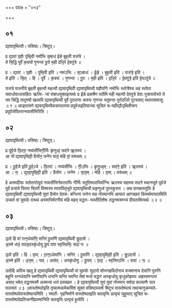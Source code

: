 +++
title = "०५३"

+++


## ०१
द्यावापृथिव्यौ। वसिष्ठः। त्रिष्टुप्।

प्र द्यावा॑ य॒ज्ञैः पृ॑थि॒वी नमो॑भिः स॒बाध॑ ईळे बृह॒ती यज॑त्रे ।  
ते चि॒द्धि पूर्वे॑ क॒वयो॑ गृ॒णन्तः॑ पु॒रो म॒ही द॑धि॒रे दे॒वपु॑त्रे ॥

प्र । द्यावा॑ । य॒ज्ञैः । पृ॒थि॒वी इति॑ । नमः॑ऽभिः । स॒ऽबाधः॑ । ई॒ळे॒ । बृ॒ह॒ती इति॑ । यज॑त्रे॒ इति॑ ।  
ते इति॑ । चि॒त् । हि । पूर्वे॑ । क॒वयः॑ । गृ॒णन्तः॑ । पु॒रः । म॒ही इति॑ । द॒धि॒रे । दे॒वपु॑त्रे॒ इति॑ दे॒वऽपु॑त्रे ॥

यजत्रे यजनीये बृहती बृहत्यौ महत्यौ द्यावापृथिवी द्यावापृथिव्यौ यज्ञैर्यागैः नमोभिः स्तोत्रैश्च अहं स्तोता सवाधोवाधासहितः ऋत्वि- जां संबाधयुक्तइत्यर्थः प्र ईळे प्रकर्षेण स्तौमि मही महत्यौ देवपुत्रे देवाः पुत्राययोस्ते ते तव चिद्धि तादृश्यौ खल्वपि द्यावापृथिव्यौ पूर्वे पुरातनाः कवयः गृणन्तः स्तुवन्तः पुरोदधिरे पुरस्तात् स्थापयामासुः ॥ १ ॥ आङ्ग्रायणे द्यावापृथिव्यैककपालस्य प्रपूर्वजइतियाज्या सूत्रितं च-महीद्यौःपृथिवीचनः प्रपूर्वजेपितरानव्यसीभिरिति ।

## ०२
द्यावापृथिव्यौ। वसिष्ठः। त्रिष्टुप्।

प्र पू॑र्व॒जे पि॒तरा॒ नव्य॑सीभिर्गी॒र्भिः कृ॑णुध्वं॒ सद॑ने ऋ॒तस्य॑ ।  
आ नो॑ द्यावापृथिवी॒ दैव्ये॑न॒ जने॑न यातं॒ महि॑ वां॒ वरू॑थम् ॥

प्र । पू॒र्व॒जे इति॑ पू॒र्व॒ऽजे । पि॒तरा॑ । नव्य॑सीभिः । गीः॒ऽभिः । कृ॒णु॒ध्व॒म् । सद॑ने॒ इति॑ । ऋ॒तस्य॑ ।  
आ । नः॒ । द्या॒वा॒पृ॒थि॒वी॒ इति॑ । दैव्ये॑न । जने॑न । या॒त॒म् । महि॑ । वा॒म् । वरू॑थम् ॥

हे अस्मदीयाः स्तोतारोयूयं नव्यसीभिर्नवतराभिः गीर्भिः स्तुतिरूपाभिर्वाग्भिः ऋतस्य यज्ञस्य सदने स्थानभूते पूर्वजे पूर्वं प्रजाते पितरा पितरौ विश्वस्य मातापितृभूते द्यावापृथिव्यौ प्रकृणुध्वं पुरस्कुरुत । अथ प्रत्यक्षस्तुतिः हे द्यावापृथिवी द्यावापृथिव्यौ युवां दैव्येन देवसं- बन्धिना जनेन सह नोस्मानभि आयातं आगच्छतं किमर्थमायातमिति उच्यते वां युवयोः वरूथं अस्माभिर्वरणीयं महि महत् यद्धन- मस्तीतिशेषः तद्धनमस्मभ्यं दीयतामित्यर्थः ॥ २ ॥

## ०३
द्यावापृथिव्यौ। वसिष्ठः। त्रिष्टुप्।

उ॒तो हि वां॑ रत्न॒धेया॑नि॒ सन्ति॑ पु॒रूणि॑ द्यावापृथिवी सु॒दासे॑ ।  
अ॒स्मे ध॑त्तं॒ यदस॒दस्कृ॑धोयु यू॒यं पा॑त स्व॒स्तिभिः॒ सदा॑ नः ॥

उ॒तो इति॑ । हि । वा॒म् । र॒त्न॒ऽधेया॑नि । सन्ति॑ । पु॒रूणि॑ । द्या॒वा॒पृ॒थि॒वी॒ इति॑ । सु॒ऽदासे॑ ।  
अ॒स्मे इति॑ । ध॒त्त॒म् । यत् । अस॑त् । अस्कृ॑धोयु । यू॒यम् । पा॒त॒ । स्व॒स्तिऽभिः॑ । सदा॑ । नः॒ ॥

उतोहि अपिच खलु हे द्यावापृथिवी द्यावापृथिव्यौ वां युवयोः सुदासे शोभनहविर्दानाय यजमानाय देयानि पुरुणि बहूनि रत्नधेयानि रमणीयानि धनानि सन्ति भवन्ति तेषां मध्ये यद्धनं अस्कृधोयु कृधुकोह्रस्वः अह्रस्वमनल्पं असत् भवेत् तद्धनमस्मै अस्मभ्यं धत्तं प्रयच्छत । हे द्यावापृथिव्यौ यूयं युवां नोस्मान् सर्वदा कल्याणैः पात पालयतं ॥ ३ ॥वास्तोष्पतेइति तृचात्मकमेकविंशं सूक्तं वसिष्ठस्यार्षं त्रैष्टुभं वास्तोष्पत्यं तथाचानुक्रम्यते-वास्तोष्पतेवास्तोष्पत्यमिति । स्मार्ते- गृहनिर्माणे वास्तोष्पतइति चतसृभिः प्रत्यृचं जुहुयात् सूत्रितं च-वास्तोष्पतेप्रतिजानीह्यस्मानिति चतसृभिः प्रत्यृचं हुत्वेति ।